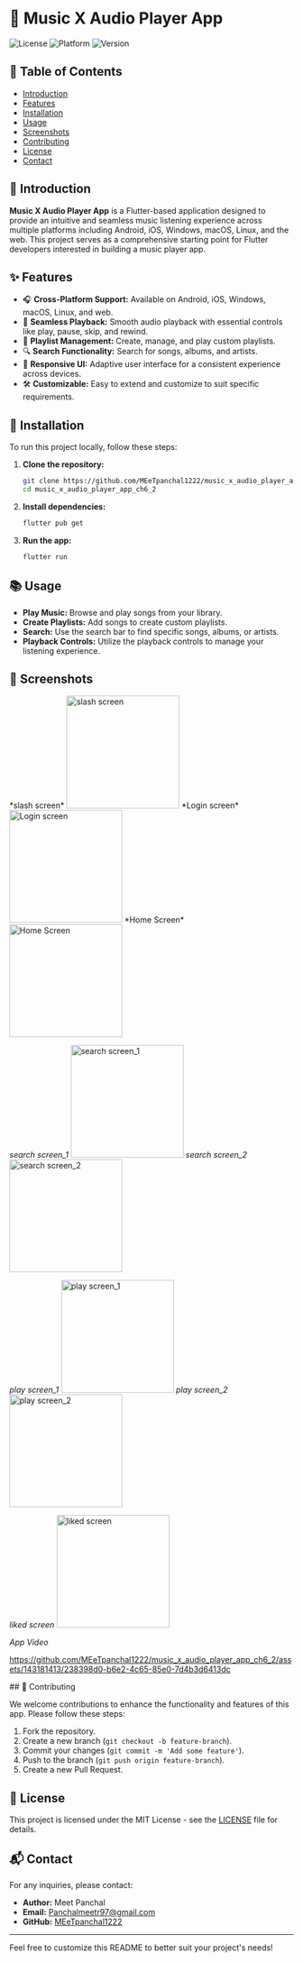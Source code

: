 # 🎵 Music X Audio Player App

![License](https://img.shields.io/badge/license-MIT-blue.svg) ![Platform](https://img.shields.io/badge/platform-Flutter-brightgreen.svg) ![Version](https://img.shields.io/badge/version-1.0.0-orange.svg)

## 📖 Table of Contents
- [Introduction](#introduction)
- [Features](#features)
- [Installation](#installation)
- [Usage](#usage)
- [Screenshots](#screenshots)
- [Contributing](#contributing)
- [License](#license)
- [Contact](#contact)

## 🌟 Introduction

**Music X Audio Player App** is a Flutter-based application designed to provide an intuitive and seamless music listening experience across multiple platforms including Android, iOS, Windows, macOS, Linux, and the web. This project serves as a comprehensive starting point for Flutter developers interested in building a music player app.

## ✨ Features

- 🎧 **Cross-Platform Support:** Available on Android, iOS, Windows, macOS, Linux, and web.
- 🔄 **Seamless Playback:** Smooth audio playback with essential controls like play, pause, skip, and rewind.
- 📂 **Playlist Management:** Create, manage, and play custom playlists.
- 🔍 **Search Functionality:** Search for songs, albums, and artists.
- 📱 **Responsive UI:** Adaptive user interface for a consistent experience across devices.
- 🛠️ **Customizable:** Easy to extend and customize to suit specific requirements.

## 🚀 Installation

To run this project locally, follow these steps:

1. **Clone the repository:**
    ```bash
    git clone https://github.com/MEeTpanchal1222/music_x_audio_player_app_ch6_2.git
    cd music_x_audio_player_app_ch6_2
    ```

2. **Install dependencies:**
    ```bash
    flutter pub get
    ```

3. **Run the app:**
    ```bash
    flutter run
    ```

## 📚 Usage

- **Play Music:** Browse and play songs from your library.
- **Create Playlists:** Add songs to create custom playlists.
- **Search:** Use the search bar to find specific songs, albums, or artists.
- **Playback Controls:** Utilize the playback controls to manage your listening experience.

## 📸 Screenshots

<p>
    <r>
*slash screen*
<img src ="https://github.com/MEeTpanchal1222/music_x_audio_player_app_ch6_2/assets/143181413/2c02998c-ae91-4166-a0e3-b20f2af76ba5"  alt="slash screen" width="200"/>
*Login screen*
<img src ="https://github.com/MEeTpanchal1222/music_x_audio_player_app_ch6_2/assets/143181413/5b3f13d5-9b13-422e-9c98-59b7a3f4b2b2"  alt="Login screen" width="200"/>
</r> 
<r>
*Home Screen*
<img src ="https://github.com/MEeTpanchal1222/music_x_audio_player_app_ch6_2/assets/143181413/e445a7e6-5dd0-44e5-929a-32a12aed1c0e"  alt="Home Screen" width="200"/>

*search screen_1*
<img src ="https://github.com/MEeTpanchal1222/music_x_audio_player_app_ch6_2/assets/143181413/c2401cbb-0b4c-45e7-bb56-a31fc56d2284"  alt="search screen_1" width="200"/>
</r><r>
*search screen_2*
<img src ="https://github.com/MEeTpanchal1222/music_x_audio_player_app_ch6_2/assets/143181413/d50c7120-3485-4c44-b9fd-cd56ed38bbde"  alt="search screen_2" width="200"/>

*play screen_1*
<img src ="https://github.com/MEeTpanchal1222/music_x_audio_player_app_ch6_2/assets/143181413/a1333e77-9c15-4207-bc02-38bbde8e58a5"  alt="play screen_1" width="200"/>
</r><r>
*play screen_2*
<img src ="https://github.com/MEeTpanchal1222/music_x_audio_player_app_ch6_2/assets/143181413/89f663d7-f8f2-4e6b-9038-100477db4c48"  alt="play screen_2" width="200"/>

*liked screen*
<img src ="https://github.com/MEeTpanchal1222/music_x_audio_player_app_ch6_2/assets/143181413/75ef864f-47e3-4441-8281-96b54b8a44a5"  alt="liked screen" width="200"/>
</r>

*App Video*


https://github.com/MEeTpanchal1222/music_x_audio_player_app_ch6_2/assets/143181413/238398d0-b6e2-4c65-85e0-7d4b3d6413dc

</p>    
## 🤝 Contributing

We welcome contributions to enhance the functionality and features of this app. Please follow these steps:

1. Fork the repository.
2. Create a new branch (`git checkout -b feature-branch`).
3. Commit your changes (`git commit -m 'Add some feature'`).
4. Push to the branch (`git push origin feature-branch`).
5. Create a new Pull Request.

## 📄 License

This project is licensed under the MIT License - see the [LICENSE](LICENSE) file for details.

## 📬 Contact

For any inquiries, please contact:
- **Author:** Meet Panchal
- **Email:** Panchalmeetr97@gmail.com
- **GitHub:** [MEeTpanchal1222](https://github.com/MEeTpanchal1222)

---

Feel free to customize this README to better suit your project's needs!
